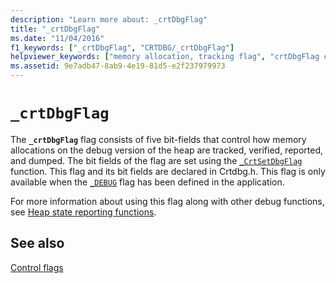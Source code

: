```yaml
---
description: "Learn more about: _crtDbgFlag"
title: "_crtDbgFlag"
ms.date: "11/04/2016"
f1_keywords: ["_crtDbgFlag", "CRTDBG/_crtDbgFlag"]
helpviewer_keywords: ["memory allocation, tracking flag", "crtDbgFlag constant", "_crtDbgFlag constant", "debug heap, tracking memory on", "debug heap, control flags", "enable memory allocation tracking flag", "memory, tracking on the debug heap"]
ms.assetid: 9e7adb47-8ab9-4e19-81d5-e2f237979973
---
```

# `_crtDbgFlag`

The **`_crtDbgFlag`** flag consists of five bit-fields that control how memory allocations on the debug version of the heap are tracked, verified, reported, and dumped. The bit fields of the flag are set using the [`_CrtSetDbgFlag`](./reference/crtsetdbgflag.md) function. This flag and its bit fields are declared in Crtdbg.h. This flag is only available when the [`_DEBUG`](./debug.md) flag has been defined in the application.

For more information about using this flag along with other debug functions, see [Heap state reporting functions](./crt-debug-heap-details.md#heap-state-reporting-functions).

## See also

[Control flags](./control-flags.md)
